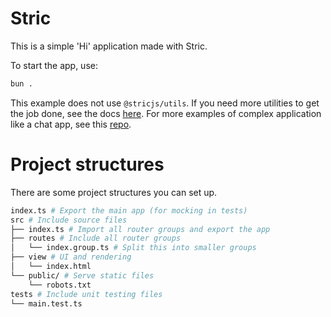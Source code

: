 # Stric
This is a simple 'Hi' application made with Stric.

To start the app, use:
```bash
bun .
```

This example does not use `@stricjs/utils`. If you need more utilities to get the job done, see the docs [here](https://stricjs.netlify.app).
For more examples of complex application like a chat app, see this [repo](https://github.com/bunsvr/examples).

# Project structures
There are some project structures you can set up.

```bash
index.ts # Export the main app (for mocking in tests)
src # Include source files
├── index.ts # Import all router groups and export the app
├── routes # Include all router groups
│   └── index.group.ts # Split this into smaller groups 
├── view # UI and rendering
│   └── index.html
└── public/ # Serve static files
    └── robots.txt
tests # Include unit testing files
└── main.test.ts
```
